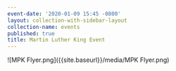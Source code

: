 ```yaml
---
event-date: '2020-01-09 15:45 -0800'
layout: collection-with-sidebar-layout
collection-name: events
published: true
title: Martin Luther King Event
---
```

![MPK Flyer.png]({{site.baseurl}}/media/MPK Flyer.png)

